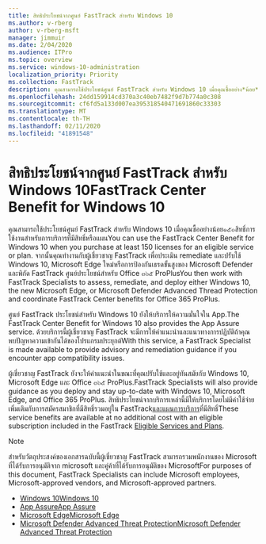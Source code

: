 ```yaml
---
title: สิทธิประโยชน์จากศูนย์ FastTrack สำหรับ Windows 10
ms.author: v-rberg
author: v-rberg-msft
manager: jimmuir
ms.date: 2/04/2020
ms.audience: ITPro
ms.topic: overview
ms.service: windows-10-administration
localization_priority: Priority
ms.collection: FastTrack
description: คุณสามารถใช้ประโยชน์ศูนย์ FastTrack สำหรับ Windows 10 เมื่อคุณซื้ออย่าง*น้อย*๑๕๐สิทธิ์การใช้งานสำหรับการบริการที่มีสิทธิ์หรือแผน
ms.openlocfilehash: 24dd159914cd370a3c40eb7482f9d7b774a0c308
ms.sourcegitcommit: cf6fd5a133d007ea395318540471691860c33303
ms.translationtype: MT
ms.contentlocale: th-TH
ms.lasthandoff: 02/11/2020
ms.locfileid: "41891548"
---
```

# <a name="fasttrack-center-benefit-for-windows-10"></a><span data-ttu-id="52730-103">สิทธิประโยชน์จากศูนย์ FastTrack สำหรับ Windows 10</span><span class="sxs-lookup"><span data-stu-id="52730-103">FastTrack Center Benefit for Windows 10</span></span>

<span data-ttu-id="52730-104">คุณสามารถใช้ประโยชน์ศูนย์ FastTrack สำหรับ Windows 10 เมื่อคุณซื้ออย่างน้อย๑๕๐สิทธิ์การใช้งานสำหรับการบริการที่มีสิทธิ์หรือแผน</span><span class="sxs-lookup"><span data-stu-id="52730-104">You can use the FastTrack Center Benefit for Windows 10 when you purchase at least 150 licenses for an eligible service or plan.</span></span> <span data-ttu-id="52730-105">จากนั้นคุณทำงานกับผู้เชี่ยวชาญ FastTrack เพื่อประเมิน remediate และปรับใช้ Windows 10, Microsoft Edge ใหม่หรือการป้องกันเธรดขั้นสูงของ Microsoft Defender และพิกัด FastTrack ศูนย์ประโยชน์สำหรับ Office ๓๖๕ ProPlus</span><span class="sxs-lookup"><span data-stu-id="52730-105">You then work with FastTrack Specialists to assess, remediate, and deploy either Windows 10, the new Microsoft Edge, or Microsoft Defender Advanced Thread Protection and coordinate FastTrack Center benefits for Office 365 ProPlus.</span></span> 

<span data-ttu-id="52730-106">ศูนย์ FastTrack ประโยชน์สำหรับ Windows 10 ยังให้บริการให้ความมั่นใจใน App.</span><span class="sxs-lookup"><span data-stu-id="52730-106">The FastTrack Center Benefit for Windows 10 also provides the App Assure service.</span></span> <span data-ttu-id="52730-107">ด้วยบริการนี้ผู้เชี่ยวชาญ FastTrack จะมีการให้คำแนะนำและแนวทางการปฏิบัติถ้าคุณพบปัญหาความเข้ากันได้ของโปรแกรมประยุกต์</span><span class="sxs-lookup"><span data-stu-id="52730-107">With this service, a FastTrack Specialist is made available to provide advisory and remediation guidance if you encounter app compatibility issues.</span></span> 

<span data-ttu-id="52730-108">ผู้เชี่ยวชาญ FastTrack ยังจะให้คำแนะนำในขณะที่คุณปรับใช้และอยู่ทันสมัยกับ Windows 10, Microsoft Edge และ Office ๓๖๕ ProPlus.</span><span class="sxs-lookup"><span data-stu-id="52730-108">FastTrack Specialists will also provide guidance as you deploy and stay up-to-date with Windows 10, Microsoft Edge, and Office 365 ProPlus.</span></span> <span data-ttu-id="52730-109">สิทธิประโยชน์จากบริการเหล่านี้มีให้บริการโดยไม่มีค่าใช้จ่ายเพิ่มเติมกับการสมัครสมาชิกที่มีสิทธิ์รวมอยู่ใน FastTrack[และแผนการบริการ](M365-eligible-services-and-plans.md)ที่มีสิทธิ์</span><span class="sxs-lookup"><span data-stu-id="52730-109">These service benefits are available at no additional cost with an eligible subscription included in the FastTrack [Eligible Services and Plans](M365-eligible-services-and-plans.md).</span></span>
  
> [!NOTE]
> <span data-ttu-id="52730-110">สำหรับวัตถุประสงค์ของเอกสารฉบับนี้ผู้เชี่ยวชาญ FastTrack สามารถรวมพนักงานของ Microsoft ที่ได้รับการอนุมัติจาก microsoft และคู่ค้าที่ได้รับการอนุมัติของ Microsoft</span><span class="sxs-lookup"><span data-stu-id="52730-110">For purposes of this document, FastTrack Specialists can include Microsoft employees, Microsoft-approved vendors, and Microsoft-approved partners.</span></span> 
    
- [<span data-ttu-id="52730-111">Windows 10</span><span class="sxs-lookup"><span data-stu-id="52730-111">Windows 10</span></span>](Win-10-windows-10.md)
- [<span data-ttu-id="52730-112">App Assure</span><span class="sxs-lookup"><span data-stu-id="52730-112">App Assure</span></span>](Win-10-app-assure.md)
- [<span data-ttu-id="52730-113">Microsoft Edge</span><span class="sxs-lookup"><span data-stu-id="52730-113">Microsoft Edge</span></span>](Win-10-microsoft-edge.md)
- [<span data-ttu-id="52730-114">Microsoft Defender Advanced Threat Protection</span><span class="sxs-lookup"><span data-stu-id="52730-114">Microsoft Defender Advanced Threat Protection</span></span>](Win-10-microsoft-defender-atp.md)
  

  

 